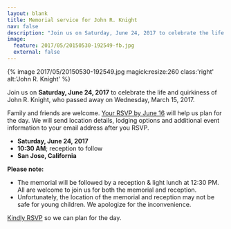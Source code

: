 ```yaml
---
layout: blank
title: Memorial service for John R. Knight
nav: false
description: "Join us on Saturday, June 24, 2017 to celebrate the life and quirkiness of John R. Knight."
image:
  feature: 2017/05/20150530-192549-fb.jpg
  external: false
---
```


{% image 2017/05/20150530-192549.jpg magick:resize:260 class:'right' alt:'John R. Knight' %}

Join us on **Saturday, June 24, 2017** to celebrate the life and quirkiness of John R. Knight, who passed away on Wednesday, March 15, 2017.

Family and friends are welcome. <a href="https://docs.google.com/forms/d/e/1FAIpQLSf424kEudtq5u_xrSAFx5g_UbVKXfrHP6zIASkwHQg5yD3Jig/viewform">Your RSVP by June 16</a> will help us plan for the day. We will send location details, lodging options and additional event information to your email address after you RSVP.

- **Saturday, June 24, 2017**
- **10:30 AM**; reception to follow
- **San Jose, California**

**Please note:**
- The memorial will be followed by a reception &amp; light lunch at 12:30 PM. All are welcome to join us for both the memorial and reception.
- Unfortunately, the location of the memorial and reception may not be safe for young children. We apologize for the inconvenience.

<a href="https://docs.google.com/forms/d/e/1FAIpQLSf424kEudtq5u_xrSAFx5g_UbVKXfrHP6zIASkwHQg5yD3Jig/viewform">Kindly RSVP</a> so we can plan for the day.